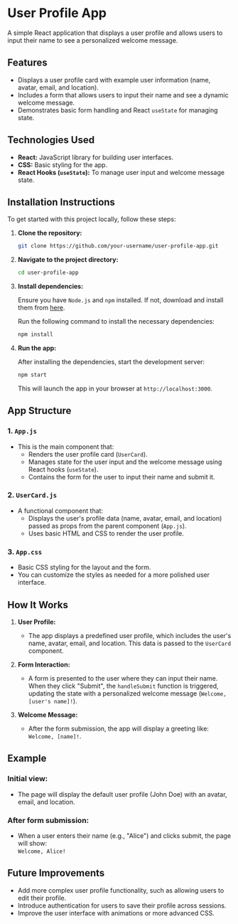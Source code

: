 # User Profile App

A simple React application that displays a user profile and allows users to input their name to see a personalized welcome message.

## Features

- Displays a user profile card with example user information (name, avatar, email, and location).
- Includes a form that allows users to input their name and see a dynamic welcome message.
- Demonstrates basic form handling and React `useState` for managing state.

## Technologies Used

- **React:** JavaScript library for building user interfaces.
- **CSS:** Basic styling for the app.
- **React Hooks (`useState`):** To manage user input and welcome message state.

## Installation Instructions

To get started with this project locally, follow these steps:

1. **Clone the repository:**

    ```bash
    git clone https://github.com/your-username/user-profile-app.git
    ```

2. **Navigate to the project directory:**

    ```bash
    cd user-profile-app
    ```

3. **Install dependencies:**

    Ensure you have `Node.js` and `npm` installed. If not, download and install them from [here](https://nodejs.org/).

    Run the following command to install the necessary dependencies:

    ```bash
    npm install
    ```

4. **Run the app:**

    After installing the dependencies, start the development server:

    ```bash
    npm start
    ```

    This will launch the app in your browser at `http://localhost:3000`.

## App Structure

### 1. **`App.js`**

- This is the main component that:
  - Renders the user profile card (`UserCard`).
  - Manages state for the user input and the welcome message using React hooks (`useState`).
  - Contains the form for the user to input their name and submit it.

### 2. **`UserCard.js`**

- A functional component that:
  - Displays the user's profile data (name, avatar, email, and location) passed as props from the parent component (`App.js`).
  - Uses basic HTML and CSS to render the user profile.

### 3. **`App.css`**

- Basic CSS styling for the layout and the form.
- You can customize the styles as needed for a more polished user interface.

## How It Works

1. **User Profile:**
   - The app displays a predefined user profile, which includes the user's name, avatar, email, and location. This data is passed to the `UserCard` component.
   
2. **Form Interaction:**
   - A form is presented to the user where they can input their name. When they click "Submit", the `handleSubmit` function is triggered, updating the state with a personalized welcome message (`Welcome, [user's name]!`).

3. **Welcome Message:**
   - After the form submission, the app will display a greeting like: `Welcome, [name]!`.

## Example

### Initial view:
- The page will display the default user profile (John Doe) with an avatar, email, and location.

### After form submission:
- When a user enters their name (e.g., "Alice") and clicks submit, the page will show:  
  `Welcome, Alice!`

## Future Improvements

- Add more complex user profile functionality, such as allowing users to edit their profile.
- Introduce authentication for users to save their profile across sessions.
- Improve the user interface with animations or more advanced CSS.

